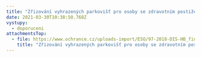 ```yaml
---
title: "Zřizování vyhrazených parkovišť pro osoby se zdravotním postižením "
date: 2021-03-30T10:38:50.768Z
vystupy:
  - doporuceni
attachmentsTop:
  - file: https://www.ochrance.cz/uploads-import/ESO/97-2018-DIS-HB_final_001.pdf
    title: "Zřizování vyhrazených parkovišť pro osoby se zdravotním postižením "
---
```

